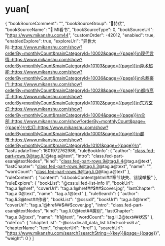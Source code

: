 # yuan[
{
    "bookSourceComment": "",
    "bookSourceGroup": "🍺特优",
    "bookSourceName": "🍺 MI看书",
    "bookSourceType": 0,
    "bookSourceUrl": "https://www.mikanshu.com44",
    "customOrder": -42012,
    "enabled": true,
    "enabledExplore": true,
    "exploreUrl": "异世大陆::https://www.mikanshu.com/show?orderBy=monthlyCount&mainCategoryId=10002&page={{page}}\n现代言情::https://www.mikanshu.com/show?orderBy=monthlyCount&mainCategoryId=10103&page={{page}}\n异术超能::https://www.mikanshu.com/show?orderBy=monthlyCount&mainCategoryId=10036&page={{page}}\n总裁豪门::https://www.mikanshu.com/show?orderBy=monthlyCount&mainCategoryId=10028&page={{page}}\n都市高手::https://www.mikanshu.com/show?orderBy=monthlyCount&mainCategoryId=10102&page={{page}}\n东方玄幻::https://www.mikanshu.com/show?orderBy=monthlyCount&mainCategoryId=10004&page={{page}}\n全部::https://www.mikanshu.com/show?orderBy=monthlyCount&page={{page}}\n玄幻::https://www.mikanshu.com/show?orderBy=monthlyCount&mainCategoryId=10001&page={{page}}\n都市::https://www.mikanshu.com/show?orderBy=monthlyCount&mainCategoryId=10101&page={{page}}\n",
    "lastUpdateTime": 1601972762986,
    "ruleBookInfo": {
      "author": "class.fed-part-rows.9@tag.li.1@tag.a@text",
      "intro": "class.fed-part-esan@textNodes",
      "kind": "class.fed-part-rows.9@tag.li.4@tag.a@text",
      "lastChapter": "class.fed-part-rows.9@tag.li.3@tag.a@text",
      "name": "",
      "wordCount": "class.fed-part-rows.9@tag.li.0@tag.a@text"
    },
    "ruleContent": {
      "content": "id.bookContent@html##章节缺失、错误举报"
    },
    "ruleExplore": {
      "bookList": "@css:ul.fed-list-info li",
      "bookUrl": "tag.a.1@href",
      "coverUrl": "tag.a.1@href##$##$cover.jpg",
      "lastChapter": "tag.a.0@text",
      "name": "tag.a.1@text"
    },
    "ruleSearch": {
      "author": "tag.li.3@text##作者",
      "bookList": "@css:dl",
      "bookUrl": "tag.a.0@href",
      "coverUrl": "tag.a.1@href##$##$cover.jpg",
      "intro": "class.fed-part-esan@textNodes",
      "kind": "tag.li.0@text##类别",
      "lastChapter": "tag.a.0@text",
      "name": "h1@text",
      "wordCount": "tag.li.2@text##状态"
    },
    "ruleToc": {
      "chapterList": "-@css:div.all_data_list li.fed-col-xs6 a",
      "chapterName": "text",
      "chapterUrl": "href"
    },
    "searchUrl": "https://www.mikanshu.com/search?searchString={{key}}&page={{page}}",
    "weight": 0
  }
]
